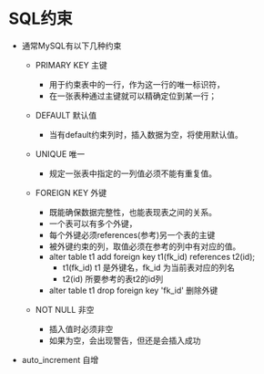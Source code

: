 # SQL约束

- 通常MySQL有以下几种约束
	- PRIMARY KEY 主键
		- 用于约束表中的一行，作为这一行的唯一标识符，
		- 在一张表种通过主键就可以精确定位到某一行；
	- DEFAULT 默认值 
		- 当有default约束列时，插入数据为空，将使用默认值。
	- UNIQUE 唯一
		- 规定一张表中指定的一列值必须不能有重复值。
	- FOREIGN KEY 外键
		- 既能确保数据完整性，也能表现表之间的关系。
		- 一个表可以有多个外键，
		- 每个外键必须references(参考)另一个表的主键
		- 被外键约束的列，取值必须在参考的列中有对应的值。
		- alter table t1 add foreign key t1(fk_id) references t2(id);
			- t1(fk_id) t1 是外键名，fk_id 为当前表对应的列名
			- t2(id) 所要参考的表t2的id列
		- alter table t1 drop foreign key 'fk_id' 删除外键
		
	- NOT NULL 非空
		- 插入值时必须非空
		- 如果为空，会出现警告，但还是会插入成功

- auto_increment 自增

